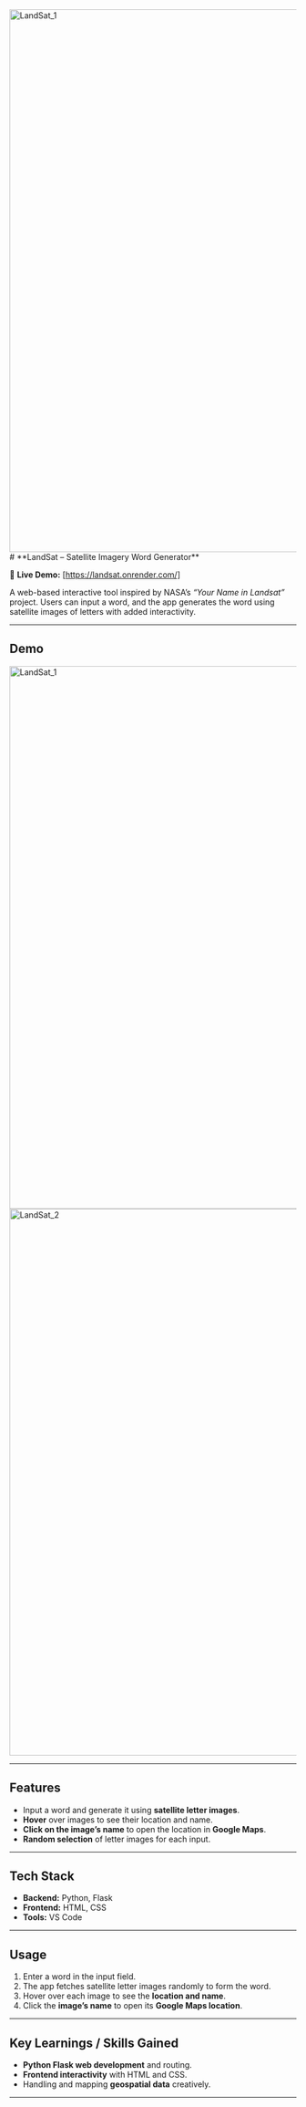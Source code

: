 <img width="1875" height="952" alt="LandSat_1" src="https://github.com/user-attachments/assets/1ba4434a-f4cf-4455-93b1-55d7041b557e" />
# **LandSat – Satellite Imagery Word Generator**

🔗 **Live Demo:** [https://landsat.onrender.com/]

A web-based interactive tool inspired by NASA’s *“Your Name in Landsat”* project. Users can input a word, and the app generates the word using satellite images of letters with added interactivity.

---

## **Demo**

<img width="1875" height="952" alt="LandSat_1" src="https://github.com/user-attachments/assets/03d392c4-8fd8-4011-b08d-3928a64a9c60" />

<img width="1876" height="959" alt="LandSat_2" src="https://github.com/user-attachments/assets/07fe50c7-dbbb-4e69-881f-5f02620eb505" />

---

## **Features**

* Input a word and generate it using **satellite letter images**.
* **Hover** over images to see their location and name.
* **Click on the image’s name** to open the location in **Google Maps**.
* **Random selection** of letter images for each input.

---

## **Tech Stack**

* **Backend:** Python, Flask
* **Frontend:** HTML, CSS
* **Tools:** VS Code

---

## **Usage**

1. Enter a word in the input field.
2. The app fetches satellite letter images randomly to form the word.
3. Hover over each image to see the **location and name**.
4. Click the **image’s name** to open its **Google Maps location**.

---

## **Key Learnings / Skills Gained**

* **Python Flask web development** and routing.
* **Frontend interactivity** with HTML and CSS.
* Handling and mapping **geospatial data** creatively.

---
